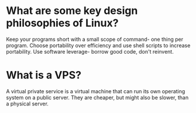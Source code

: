 # What are some key design philosophies of Linux?
Keep your programs short with a small scope of command- one thing per program. Choose portability over efficiency and use shell scripts to increase portability. Use software leverage- borrow good code, don't reinvent.

# What is a VPS?
A virtual private service is a virtual machine that can run its own operating system on a public server. They are cheaper, but might also be slower, than a physical server.